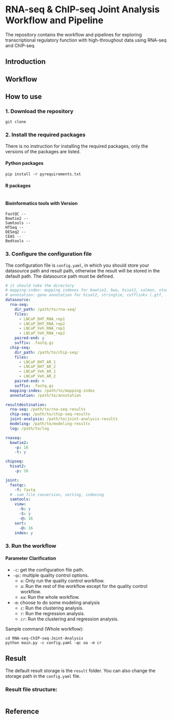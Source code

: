 # RNA-seq & ChIP-seq Joint Analysis Workflow and Pipeline
The repository contains the workflow and pipelines for exploring transcriptional regulatory
function with high-throughout data using RNA-seq and ChIP-seq.

## Introduction

## Workflow


## How to use
### 1. Download the repository
```
git clone
```

### 2. Install the required packages
There is no instruction for installing the required packages, only the versions of the packages are listed.
#### Python packages
```
pip install -r pyrequirements.txt
``` 
#### R packages
```
```
#### Bioinformatics tools with Version
```
FastQC -- 
Bowtie2 -- 
Samtools --
HTSeq --
DESeq2 --
CEAS --
Bedtools --
```

### 3. Configure the configuration file
The configuration file is `config.yaml`, in which you should store your datasource path and result path, 
otherwise the result will be stored in the default path. The datasource path must be defined.
```yaml
# it should take the directory
# mapping-index: mapping indexes for bowtie2, bwa, hisat2, salmon, star
# annotation: gene annotation for hisat2, stringtie, cufflinks (.gtf, .gff, and .bed)
datasource:
  rna-seq:
    dir_path: /path/to/rna-seq/
    files:
      - LNCaP_DHT_RNA_rep1
      - LNCaP_DHT_RNA_rep2
      - LNCaP_Veh_RNA_rep1
      - LNCaP_Veh_RNA_rep2
    paired-end: y
    suffix: .fastq.gz
  chip-seq:
    dir_path: /path/to/chip-seq/
    files:
      - LNCaP_DHT_AR_1
      - LNCaP_DHT_AR_2
      - LNCaP_Veh_AR_1
      - LNCaP_Veh_AR_2
    paired-end: n
    suffix: .fastq.gz
  mapping-index: /path/to/mapping-index
  annotation: /path/to/annotation

resultdestination:
  rna-seq: /path/to/rna-seq-results
  chip-seq: /path/to/chip-seq-results
  joint-analysis: /path/to/joint-analysis-results
  modeling: /path/to/modeling-results
  log: /path/to/log

rnaseq:
  bowtie2:
    -p: 16
    -t: y

chipseq:
  hisat2:
    -p: 16

joint:
  fastqc:
    -f: fastq
  # .sam file conversion, sorting, indexing
  samtools:
    view:
      -b: y
      -S: y
      -@: 16
    sort:
      -@: 16
    index: y

```

### 3. Run the workflow

#### Parameter Clarification
- `-c`: get the configuration file path.
- `-qc`: multiple quality control options.
    -  `o`: Only run the quality control workflow.
    -  `a`: Run the rest of the workflow except for the quality control workflow.
    - `oa`: Run the whole workflow.
- `-m`: choose to do some modeling analysis
    - `c`: Run the clustering analysis.
    - `r`: Run the regression analysis.
    - `cr`: Run the clustering and regression analysis.

Sample command (Whole workflow):
```
cd RNA-seq-ChIP-seq-Joint-Analysis
python main.py -c config.yaml -qc oa -m cr
```

## Result
The default result storage is the `result` folder. You can also change the storage path in the `config.yaml` file.
### Result file structure:
```bash

```

## Reference
